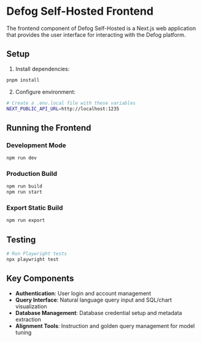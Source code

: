
# Defog Self-Hosted Frontend

The frontend component of Defog Self-Hosted is a Next.js web application that provides the user interface for interacting with the Defog platform.

## Setup

1. Install dependencies:
```bash
pnpm install
```

2. Configure environment:
```bash
# Create a .env.local file with these variables
NEXT_PUBLIC_API_URL=http://localhost:1235
```

## Running the Frontend

### Development Mode
```bash
npm run dev
```

### Production Build
```bash
npm run build
npm run start
```

### Export Static Build
```bash
npm run export
```

## Testing
```bash
# Run Playwright tests
npx playwright test
```

## Key Components

- **Authentication**: User login and account management
- **Query Interface**: Natural language query input and SQL/chart visualization
- **Database Management**: Database credential setup and metadata extraction
- **Alignment Tools**: Instruction and golden query management for model tuning